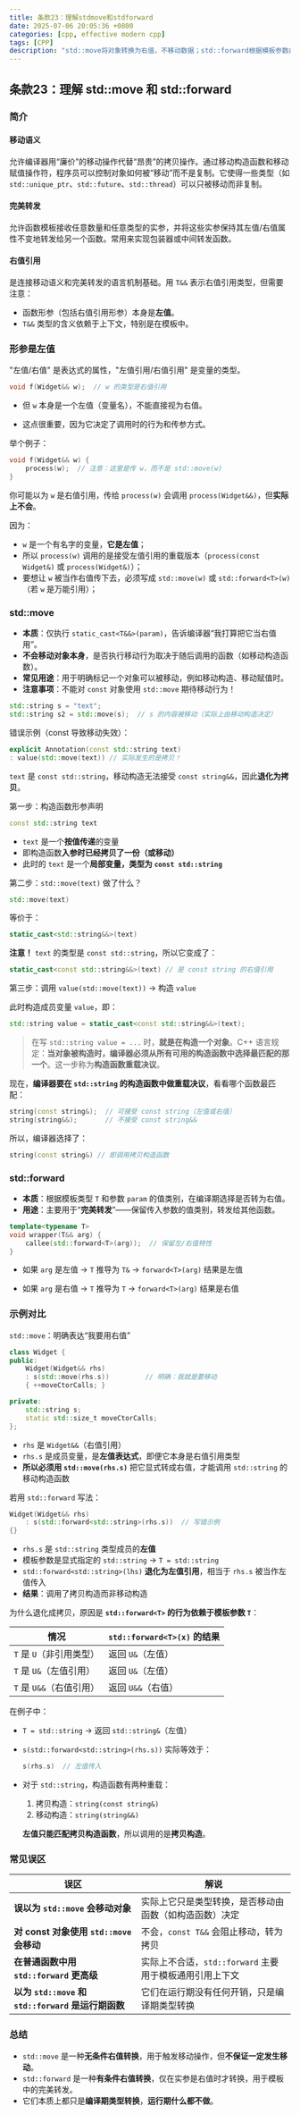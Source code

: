 ```yaml
---
title: 条款23：理解stdmove和stdforward
date: 2025-07-06 20:05:36 +0800
categories: [cpp, effective modern cpp]
tags: [CPP]
description: "std::move将对象转换为右值，不移动数据；std::forward根据模板参数条件转为右值，用于完美转发。两者本质都是类型转换，运行期不产生代码。"
---
```

## 条款23：理解 std::move 和 std::forward

### 简介

#### 移动语义
允许编译器用“廉价”的移动操作代替“昂贵”的拷贝操作。通过移动构造函数和移动赋值操作符，程序员可以控制对象如何被“移动”而不是复制。它使得一些类型（如 `std::unique_ptr`、`std::future`、`std::thread`）可以只被移动而非复制。

#### 完美转发
允许函数模板接收任意数量和任意类型的实参，并将这些实参保持其左值/右值属性不变地转发给另一个函数。常用来实现包装器或中间转发函数。

#### 右值引用
是连接移动语义和完美转发的语言机制基础。用 `T&&` 表示右值引用类型，但需要注意：

- 函数形参（包括右值引用形参）本身是**左值**。
- `T&&` 类型的含义依赖于上下文，特别是在模板中。

### 形参是左值

"左值/右值" 是表达式的属性，"左值引用/右值引用" 是变量的类型。

```cpp
void f(Widget&& w);  // w 的类型是右值引用
```

- 但 `w` 本身是一个左值（变量名），不能直接视为右值。

- 这点很重要，因为它决定了调用时的行为和传参方式。

举个例子：

```cpp
void f(Widget&& w) {
    process(w);  // 注意：这里是传 w，而不是 std::move(w)
}
```

你可能以为 `w` 是右值引用，传给 `process(w)` 会调用 `process(Widget&&)`，但**实际上不会**。

因为：

- `w` 是一个有名字的变量，**它是左值**；
- 所以 `process(w)` 调用的是接受左值引用的重载版本（`process(const Widget&)` 或 `process(Widget&)`）；
- 要想让 `w` 被当作右值传下去，必须写成 `std::move(w)` 或 `std::forward<T>(w)`（若 `w` 是万能引用）；

### std::move

- **本质**：仅执行 `static_cast<T&&>(param)`，告诉编译器“我打算把它当右值用”。
- **不会移动对象本身**，是否执行移动行为取决于随后调用的函数（如移动构造函数）。
- **常见用途**：用于明确标记一个对象可以被移动，例如移动构造、移动赋值时。
- **注意事项**：不能对 `const` 对象使用 `std::move` 期待移动行为！

```cpp
std::string s = "text";
std::string s2 = std::move(s);  // s 的内容被移动（实际上由移动构造决定）
```

错误示例（const 导致移动失效）：

```cpp
explicit Annotation(const std::string text)
: value(std::move(text)) // 实际发生的是拷贝！
```

`text` 是 `const std::string`，移动构造无法接受 `const string&&`，因此**退化为拷贝**。

第一步：构造函数形参声明

```cpp
const std::string text
```

- `text` 是一个**按值传递**的变量
- 即构造函数**入参时已经拷贝了一份（或移动）**
- 此时的 `text` 是一个**局部变量，类型为 `const std::string`**

第二步：`std::move(text)` 做了什么？

```cpp
std::move(text)
```

等价于：

```cpp
static_cast<std::string&&>(text)
```

**注意！** `text` 的类型是 `const std::string`，所以它变成了：

```cpp
static_cast<const std::string&&>(text) // 是 const string 的右值引用
```

第三步：调用 `value(std::move(text))` → 构造 `value`

此时构造成员变量 `value`，即：

```cpp
std::string value = static_cast<const std::string&&>(text);
```

> 在写 `std::string value = ...` 时，**就是在构造一个对象**。C++ 语言规定：**当对象被构造时，编译器必须从所有可用的构造函数中选择最匹配的那一个**。这一步称为**构造函数重载决议**。

现在，**编译器要在 `std::string` 的构造函数中做重载决议**，看看哪个函数最匹配：

```cpp
string(const string&);  // 可接受 const string（左值或右值）
string(string&&);       // 不接受 const string&&
```

所以，编译器选择了：

```cpp
string(const string&) // 即调用拷贝构造函数
```

### std::forward

- **本质**：根据模板类型 `T` 和参数 `param` 的值类别，在编译期选择是否转为右值。
- **用途**：主要用于“**完美转发**”——保留传入参数的值类别，转发给其他函数。

```cpp
template<typename T>
void wrapper(T&& arg) {
    callee(std::forward<T>(arg));  // 保留左/右值特性
}
```

- 如果 `arg` 是左值 → `T` 推导为 `T&` → `forward<T>(arg)` 结果是左值

- 如果 `arg` 是右值 → `T` 推导为 `T` → `forward<T>(arg)` 结果是右值

### 示例对比

`std::move`：明确表达“我要用右值”

```cpp
class Widget {
public:
    Widget(Widget&& rhs)
    : s(std::move(rhs.s))         // 明确：我就是要移动
    { ++moveCtorCalls; }

private:
    std::string s;
    static std::size_t moveCtorCalls;
};
```

- `rhs` 是 `Widget&&`（右值引用）
- `rhs.s` 是成员变量，是**左值表达式**，即便它本身是右值引用类型
- **所以必须用 `std::move(rhs.s)`** 把它显式转成右值，才能调用 `std::string` 的移动构造函数

若用 `std::forward` 写法：

```cpp
Widget(Widget&& rhs)
    : s(std::forward<std::string>(rhs.s))  // 写错示例
{}
```

- `rhs.s` 是 `std::string` 类型成员的**左值**
- 模板参数是显式指定的 `std::string` → `T = std::string`
- `std::forward<std::string>(lhs)` **退化为左值引用**，相当于 `rhs.s` 被当作左值传入
- **结果**：调用了拷贝构造而非移动构造

为什么退化成拷贝，原因是 **`std::forward<T>` 的行为依赖于模板参数 `T`**：

| 情况                     | `std::forward<T>(x)` 的结果 |
| ------------------------ | --------------------------- |
| `T` 是 `U`（非引用类型） | 返回 `U&`（左值）           |
| `T` 是 `U&`（左值引用）  | 返回 `U&`（左值）           |
| `T` 是 `U&&`（右值引用） | 返回 `U&&`（右值）          |

在例子中：

- `T = std::string` → 返回 `std::string&`（左值）

- `s(std::forward<std::string>(rhs.s))` 实际等效于：

  ```cpp
  s(rhs.s)  // 左值传入
  ```

- 对于 `std::string`，构造函数有两种重载：

  1. 拷贝构造：`string(const string&)`
  2. 移动构造：`string(string&&)`

  **左值只能匹配拷贝构造函数**，所以调用的是**拷贝构造**。

### 常见误区

| 误区                                                | 解说                                                    |
| --------------------------------------------------- | ------------------------------------------------------- |
| **误以为 `std::move` 会移动对象**                   | 实际上它只是类型转换，是否移动由函数（如构造函数）决定  |
| **对 const 对象使用 `std::move` 会移动**            | 不会，`const T&&` 会阻止移动，转为拷贝                  |
| **在普通函数中用 `std::forward` 更高级**            | 实际上不合适，`std::forward` 主要用于模板通用引用上下文 |
| **以为 `std::move` 和 `std::forward` 是运行期函数** | 它们在运行期没有任何开销，只是编译期类型转换            |

### 总结

- `std::move` 是一种**无条件右值转换**，用于触发移动操作，但**不保证一定发生移动**。
- `std::forward` 是一种**有条件右值转换**，仅在实参是右值时才转换，用于模板中的完美转发。
- 它们本质上都只是**编译期类型转换**，**运行期什么都不做**。